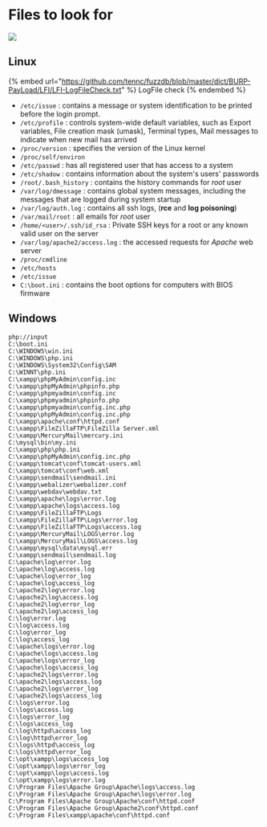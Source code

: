 # Files to look for

![](https://media1.giphy.com/media/xT5LMKq8PTe64faIE0/giphy.gif?cid=ecf05e47zv6o77simmjq38a90z9gnljic954gsp7jozjedd8\&rid=giphy.gif\&ct=g)

## Linux

{% embed url="https://github.com/tennc/fuzzdb/blob/master/dict/BURP-PayLoad/LFI/LFI-LogFileCheck.txt" %}
LogFile check
{% endembed %}

* `/etc/issue` : contains a message or system identification to be printed before the login prompt.
* `/etc/profile` : controls system-wide default variables, such as Export variables, File creation mask (umask), Terminal types, Mail messages to indicate when new mail has arrived
* `/proc/version` : specifies the version of the Linux kernel
* `/proc/self/environ`
* `/etc/passwd` : has all registered user that has access to a system
* `/etc/shadow` : contains information about the system's users' passwords
* `/root/.bash_history` : contains the history commands for _root_ user
* `/var/log/dmessage` : contains global system messages, including the messages that are logged during system startup
* `/var/log/auth.log` : contains all ssh logs, (**rce** and **log poisoning**)
* `/var/mail/root` : all emails for _root_ user
* `/home/<user>/.ssh/id_rsa` : Private SSH keys for a root or any known valid user on the server
* `/var/log/apache2/access.log` : the accessed requests for _Apache_ web server
* `/proc/cmdline`
* `/etc/hosts`
* `/etc/issue`
* `C:\boot.ini` : contains the boot options for computers with BIOS firmware

## Windows

```
php://input
C:\boot.ini
C:\WINDOWS\win.ini
C:\WINDOWS\php.ini
C:\WINDOWS\System32\Config\SAM
C:\WINNT\php.ini
C:\xampp\phpMyAdmin\config.inc
C:\xampp\phpMyAdmin\phpinfo.php
C:\xampp\phpmyadmin\config.inc
C:\xampp\phpmyadmin\phpinfo.php
C:\xampp\phpmyadmin\config.inc.php
C:\xampp\phpMyAdmin\config.inc.php
C:\xampp\apache\conf\httpd.conf
C:\xampp\FileZillaFTP\FileZilla Server.xml
C:\xampp\MercuryMail\mercury.ini
C:\mysql\bin\my.ini
C:\xampp\php\php.ini
C:\xampp\phpMyAdmin\config.inc.php
C:\xampp\tomcat\conf\tomcat-users.xml
C:\xampp\tomcat\conf\web.xml
C:\xampp\sendmail\sendmail.ini
C:\xampp\webalizer\webalizer.conf
C:\xampp\webdav\webdav.txt
C:\xampp\apache\logs\error.log
C:\xampp\apache\logs\access.log
C:\xampp\FileZillaFTP\Logs
C:\xampp\FileZillaFTP\Logs\error.log
C:\xampp\FileZillaFTP\Logs\access.log
C:\xampp\MercuryMail\LOGS\error.log
C:\xampp\MercuryMail\LOGS\access.log
C:\xampp\mysql\data\mysql.err
C:\xampp\sendmail\sendmail.log
C:\apache\log\error.log
C:\apache\log\access.log
C:\apache\log\error_log
C:\apache\log\access_log
C:\apache2\log\error.log
C:\apache2\log\access.log
C:\apache2\log\error_log
C:\apache2\log\access_log
C:\log\error.log
C:\log\access.log
C:\log\error_log
C:\log\access_log
C:\apache\logs\error.log
C:\apache\logs\access.log
C:\apache\logs\error_log
C:\apache\logs\access_log
C:\apache2\logs\error.log
C:\apache2\logs\access.log
C:\apache2\logs\error_log
C:\apache2\logs\access_log
C:\logs\error.log
C:\logs\access.log
C:\logs\error_log
C:\logs\access_log
C:\log\httpd\access_log
C:\log\httpd\error_log
C:\logs\httpd\access_log
C:\logs\httpd\error_log
C:\opt\xampp\logs\access_log
C:\opt\xampp\logs\error_log
C:\opt\xampp\logs\access.log
C:\opt\xampp\logs\error.log
C:\Program Files\Apache Group\Apache\logs\access.log
C:\Program Files\Apache Group\Apache\logs\error.log
C:\Program Files\Apache Group\Apache\conf\httpd.conf
C:\Program Files\Apache Group\Apache2\conf\httpd.conf
C:\Program Files\xampp\apache\conf\httpd.conf
```
